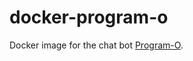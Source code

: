 # docker-program-o

Docker image for the chat bot [Program-O].

[Program-O]: https://github.com/Program-O/Program-O
